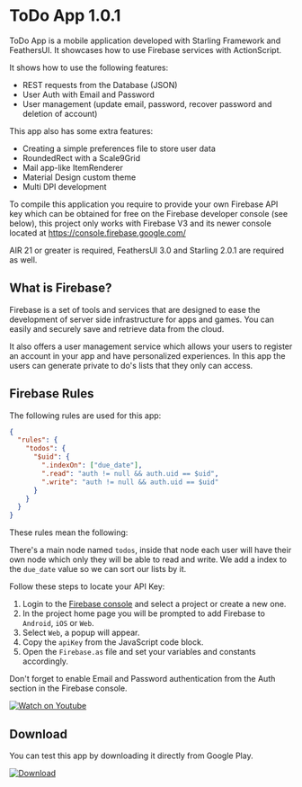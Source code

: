 # ToDo App 1.0.1

ToDo App is a mobile application developed with Starling Framework and FeathersUI. It showcases how to use Firebase services with ActionScript.

It shows how to use the following features:

  - REST requests from the Database (JSON)
  - User Auth with Email and Password
  - User management (update email, password, recover password and deletion of account)

This app also has some extra features:

  - Creating a simple preferences file to store user data
  - RoundedRect with a Scale9Grid
  - Mail app-like ItemRenderer
  - Material Design custom theme
  - Multi DPI development

To compile this application you require to provide your own Firebase API key which can be obtained for free on the Firebase developer console (see below), this project only works with Firebase V3 and its newer console located at https://console.firebase.google.com/ 

AIR 21 or greater is required, FeathersUI 3.0 and Starling 2.0.1 are required as well.

## What is Firebase?

Firebase is a set of tools and services that are designed to ease the development of server side infrastructure for apps and games. You can easily and securely save and retrieve data from the cloud.

It also offers a user management service which allows your users to register an account in your app and have personalized experiences.
In this app the users can generate private to do's lists that they only can access.

## Firebase Rules

The following rules are used for this app:

```json
{
  "rules": {
    "todos": {
      "$uid": {
        ".indexOn": ["due_date"],
        ".read": "auth != null && auth.uid == $uid",
        ".write": "auth != null && auth.uid == $uid"
      }
    }
  }
}
```

These rules mean the following:

There's a main node named `todos`, inside that node each user will have their own node which only they will be able to read and write.
We add a index to the `due_date` value so we can sort our lists by it.

Follow these steps to locate your API Key:

1. Login to the [Firebase console](https://console.firebase.google.com/) and select a project or create a new one.
2. In the project home page you will be prompted to add Firebase to `Android`, `iOS` or `Web`.
3. Select `Web`, a popup will appear.
4. Copy the `apiKey` from the JavaScript code block.
5. Open the `Firebase.as` file and set your variables and constants accordingly.

Don't forget to enable Email and Password authentication from the Auth section in the Firebase console.


[![Watch on Youtube](http://i.imgur.com/T1irUWs.png)](https://www.youtube.com/watch?v=WDFwFJYTU9k)

## Download

You can test this app by downloading it directly from Google Play.

[![Download](http://i.imgur.com/He0deVa.png)](https://play.google.com/store/apps/details?id=air.im.phantom.todo)